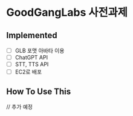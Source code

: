 # GoodGangLabs 사전과제

## Implemented

- [ ] GLB 포맷 아바타 이용
- [ ] ChatGPT API
- [ ] STT, TTS API
- [ ] EC2로 배포

## How To Use This

// 추가 예정
